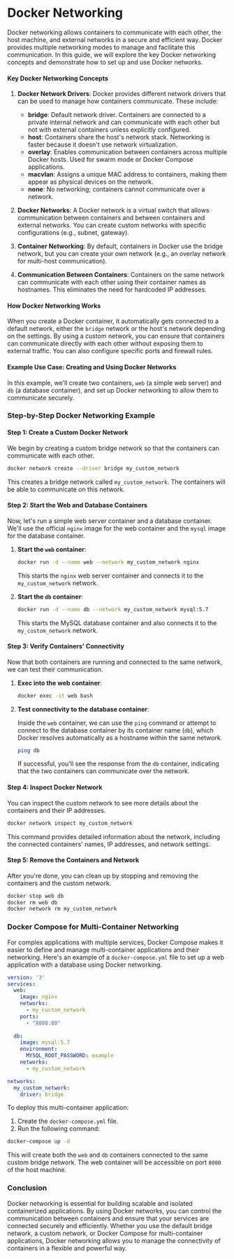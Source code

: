 # Docker Networking

Docker networking allows containers to communicate with each other, the host machine, and external networks in a secure and efficient way. Docker provides multiple networking modes to manage and facilitate this communication. In this guide, we will explore the key Docker networking concepts and demonstrate how to set up and use Docker networks.

#### Key Docker Networking Concepts

1. **Docker Network Drivers**:
   Docker provides different network drivers that can be used to manage how containers communicate. These include:
   - **bridge**: Default network driver. Containers are connected to a private internal network and can communicate with each other but not with external containers unless explicitly configured.
   - **host**: Containers share the host's network stack. Networking is faster because it doesn't use network virtualization.
   - **overlay**: Enables communication between containers across multiple Docker hosts. Used for swarm mode or Docker Compose applications.
   - **macvlan**: Assigns a unique MAC address to containers, making them appear as physical devices on the network.
   - **none**: No networking; containers cannot communicate over a network.

2. **Docker Networks**:
   A Docker network is a virtual switch that allows communication between containers and between containers and external networks. You can create custom networks with specific configurations (e.g., subnet, gateway).

3. **Container Networking**:
   By default, containers in Docker use the bridge network, but you can create your own network (e.g., an overlay network for multi-host communication).

4. **Communication Between Containers**:
   Containers on the same network can communicate with each other using their container names as hostnames. This eliminates the need for hardcoded IP addresses.

#### How Docker Networking Works

When you create a Docker container, it automatically gets connected to a default network, either the `bridge` network or the host's network depending on the settings. By using a custom network, you can ensure that containers can communicate directly with each other without exposing them to external traffic. You can also configure specific ports and firewall rules.

#### Example Use Case: Creating and Using Docker Networks

In this example, we'll create two containers, `web` (a simple web server) and `db` (a database container), and set up Docker networking to allow them to communicate securely.

### Step-by-Step Docker Networking Example

#### Step 1: Create a Custom Docker Network

We begin by creating a custom bridge network so that the containers can communicate with each other.

```bash
docker network create --driver bridge my_custom_network
```

This creates a bridge network called `my_custom_network`. The containers will be able to communicate on this network.

#### Step 2: Start the Web and Database Containers

Now, let's run a simple web server container and a database container. We'll use the official `nginx` image for the web container and the `mysql` image for the database container.

1. **Start the `web` container**:
   
   ```bash
   docker run -d --name web --network my_custom_network nginx
   ```

   This starts the `nginx` web server container and connects it to the `my_custom_network` network.

2. **Start the `db` container**:
   
   ```bash
   docker run -d --name db --network my_custom_network mysql:5.7
   ```

   This starts the MySQL database container and also connects it to the `my_custom_network` network.

#### Step 3: Verify Containers' Connectivity

Now that both containers are running and connected to the same network, we can test their communication.

1. **Exec into the web container**:
   
   ```bash
   docker exec -it web bash
   ```

2. **Test connectivity to the database container**:

   Inside the `web` container, we can use the `ping` command or attempt to connect to the database container by its container name (`db`), which Docker resolves automatically as a hostname within the same network.

   ```bash
   ping db
   ```

   If successful, you'll see the response from the `db` container, indicating that the two containers can communicate over the network.

#### Step 4: Inspect Docker Network

You can inspect the custom network to see more details about the containers and their IP addresses.

```bash
docker network inspect my_custom_network
```

This command provides detailed information about the network, including the connected containers' names, IP addresses, and network settings.

#### Step 5: Remove the Containers and Network

After you're done, you can clean up by stopping and removing the containers and the custom network.

```bash
docker stop web db
docker rm web db
docker network rm my_custom_network
```

### Docker Compose for Multi-Container Networking

For complex applications with multiple services, Docker Compose makes it easier to define and manage multi-container applications and their networking. Here's an example of a `docker-compose.yml` file to set up a web application with a database using Docker networking.

```yaml
version: '3'
services:
  web:
    image: nginx
    networks:
      - my_custom_network
    ports:
      - "8080:80"
  
  db:
    image: mysql:5.7
    environment:
      MYSQL_ROOT_PASSWORD: example
    networks:
      - my_custom_network

networks:
  my_custom_network:
    driver: bridge
```

To deploy this multi-container application:

1. Create the `docker-compose.yml` file.
2. Run the following command:

```bash
docker-compose up -d
```

This will create both the `web` and `db` containers connected to the same custom bridge network. The web container will be accessible on port `8080` of the host machine.

### Conclusion

Docker networking is essential for building scalable and isolated containerized applications. By using Docker networks, you can control the communication between containers and ensure that your services are connected securely and efficiently. Whether you use the default bridge network, a custom network, or Docker Compose for multi-container applications, Docker networking allows you to manage the connectivity of containers in a flexible and powerful way.